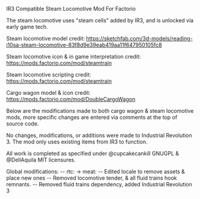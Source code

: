 IR3 Compatible Steam Locomotive Mod For Factorio

The steam locomotive uses "steam cells" added by IR3, and is unlocked via early game tech. 

Steam locomotive model credit: https://sketchfab.com/3d-models/reading-i10sa-steam-locomotive-83f8d9e39eab419aa11f647950105fc8

Steam locomotive icon & in game interpretation credit: https://mods.factorio.com/mod/steamtrain

Steam locomotive scripting credit: https://mods.factorio.com/mod/steamtrain

Cargo wagon model & icon credit: https://mods.factorio.com/mod/DoubleCargoWagon

Below are the modifications made to both cargo wagon & steam locomotive mods, more specific changes are entered via comments at the top of source code.

No changes, modifications, or additions were made to Industrial Revolution 3. The mod only uses existing items from IR3 to function.

All work is completed as specified under @cupcakecankill GNUGPL & @DellAquila MIT licensures.

Global modifications:
-- rtc: -> meat:
-- Edited locale to remove assets & place new ones
-- Removed locomotive tender, & all fluid trains hook remnants.
-- Removed fluid trains dependency, added Industrial Revolution 3
